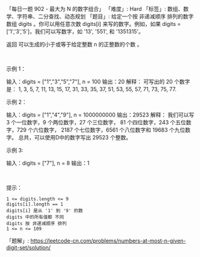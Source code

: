 「每日一题 902 - 最大为 N 的数字组合」
「难度」: Hard
「标签」: 数组、数学、字符串、二分查找、动态规划
「题目」: 给定一个按 非递减顺序 排列的数字数组 digits 。你可以用任意次数 digits[i] 来写的数字。例如，如果 digits = ['1','3','5']，我们可以写数字，如 '13', '551', 和 '1351315'。

返回 可以生成的小于或等于给定整数 n 的正整数的个数 。

 

示例 1：

输入：digits = ["1","3","5","7"], n = 100
输出：20
解释：
可写出的 20 个数字是：
1, 3, 5, 7, 11, 13, 15, 17, 31, 33, 35, 37, 51, 53, 55, 57, 71, 73, 75, 77.


示例 2：

输入：digits = ["1","4","9"], n = 1000000000
输出：29523
解释：
我们可以写 3 个一位数字，9 个两位数字，27 个三位数字，
81 个四位数字，243 个五位数字，729 个六位数字，
2187 个七位数字，6561 个八位数字和 19683 个九位数字。
总共，可以使用D中的数字写出 29523 个整数。

示例 3:

输入：digits = ["7"], n = 8
输出：1


 

提示：



	1 <= digits.length <= 9
	digits[i].length == 1
	digits[i] 是从 '1' 到 '9' 的数
	digits 中的所有值都 不同 
	digits 按 非递减顺序 排列
	1 <= n <= 109



「题解」: https://leetcode-cn.com/problems/numbers-at-most-n-given-digit-set/solution/